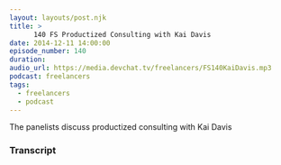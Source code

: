 ```yaml
---
layout: layouts/post.njk
title: >
      140 FS Productized Consulting with Kai Davis
date: 2014-12-11 14:00:00
episode_number: 140
duration: 
audio_url: https://media.devchat.tv/freelancers/FS140KaiDavis.mp3
podcast: freelancers
tags: 
  - freelancers
  - podcast
---
```


The panelists discuss productized consulting with Kai Davis



### Transcript


